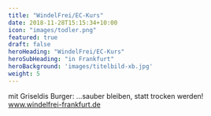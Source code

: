 ```yaml
---
title: "WindelFrei/EC-Kurs"
date: 2018-11-28T15:15:34+10:00
icon: "images/todler.png"
featured: true
draft: false
heroHeading: "WindelFrei/EC-Kurs"
heroSubHeading: "in Frankfurt"
heroBackground: 'images/titelbild-xb.jpg'
weight: 5
---
```

mit Griseldis Burger: ...sauber bleiben, statt trocken werden! www.windelfrei-frankfurt.de
